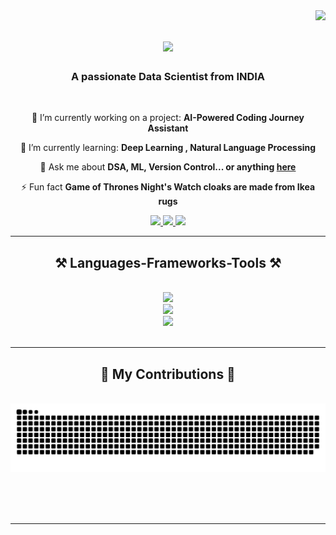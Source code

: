 <img align="right" src="https://visitor-badge.laobi.icu/badge?page_id=RohitMukkala.RohitMukkala" />

<h1 align="center">
    <img src="https://readme-typing-svg.herokuapp.com/?font=Righteous&size=35&center=true&vCenter=true&width=500&height=70&duration=4000&lines=Hi+There!+👋;+I'm+Pedro+Muniz!;" />
</h1>

<h3 align="center">A passionate Data Scientist from INDIA</h3>

<br/>

<div align="center">
 
 🔭 I’m currently working on a project: **AI-Powered Coding Journey Assistant**
 
 🌱 I’m currently learning: **Deep Learning , Natural Language Processing**

💬 Ask me about **DSA, ML, Version Control... or anything [here](rohitmukkala@gmail.com)**

⚡ Fun fact **Game of Thrones Night's Watch cloaks are made from Ikea rugs**

 </div>

 <div align="center"> 
  <a href="rohitmukkala@gmail.com">
    <img src="https://img.shields.io/badge/Gmail-333333?style=for-the-badge&logo=gmail&logoColor=red" />
  </a>
  <a href="https://www.linkedin.com/in/mukkala-rohit/" target="_blank">
    <img src="https://img.shields.io/badge/LinkedIn-0077B5?style=for-the-badge&logo=linkedin&logoColor=white" target="_blank" />
  </a>
  <a href="" target="_blank">
     <img src="https://img.shields.io/badge/Portfolio-FF5722?style=for-the-badge&logo=todoist&logoColor=white" target="_blank" /> <!-- sqlite, safari, google-chrome are other good icon options -->
  </a>
</div>

 <hr/>
 <h2 align="center">⚒️ Languages-Frameworks-Tools ⚒️</h2>
<br/>
<div align="center">
    <img src="https://skillicons.dev/icons?i=react,html,css,bootstrap,figma,vscode,github,git,nodejs,python" />
  <br>
  <img src="https://skillicons.dev/icons?i=java,javascript,django,fastapi,docker,kubernetes,mysql,mongodb" />
  <br>
  <img src="https://skillicons.dev/icons?i=anaconda,aws,azure,r,ai,sklearn,tensorflow,latex,md" />
  <br>
</div>

<br/>
<hr/>

<div align="center">
  <h2>🐍 My Contributions 🐍</h2>
  <br>
  <img alt="snake eating my contributions" src="https://raw.githubusercontent.com/salesp07/salesp07/output/github-contribution-grid-snake.svg" />
  
  <br/><br/><br/>
</div>

<hr/>
